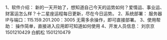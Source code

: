 1、软件介绍：
	新的一天开始了，想知道自己今天的运势如何？爱情运、事业运、财富运怎么样？十二星座运程每日更新，尽在今日运势。
2、系统部署：
	服务器IP与端口：115.159.201.200：3005
	无需多余操作，即可直接部署。
3、使用帮助：
	操作简单，直接进入应用即可知道如何使用
4、开发人员信息：
	刘京京     1501210429
	白鹤松     1501210479
